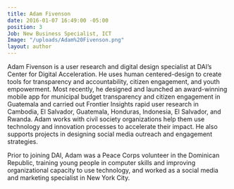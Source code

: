 ```yaml
---
title: Adam Fivenson
date: 2016-01-07 16:49:00 -05:00
position: 3
Job: New Business Specialist, ICT
Image: "/uploads/Adam%20Fivenson.png"
layout: author
---
```


Adam Fivenson is a user research and digital design specialist at DAI’s Center for Digital Acceleration. He uses human centered-design to create tools for transparency and accountability, citizen engagement, and youth empowerment. Most recently, he designed and launched an award-winning mobile app for municipal budget transparency and citizen engagement in Guatemala and carried out Frontier Insights rapid user research in Cambodia, El Salvador, Guatemala, Honduras, Indonesia, El Salvador, and Rwanda. Adam works with civil society organizations help them use technology and innovation processes to accelerate their impact. He also supports projects in designing social media outreach and engagement strategies. 
<!--more-->
Prior to joining DAI, Adam was a Peace Corps volunteer in the Dominican Republic, training young people in computer skills and improving organizational capacity to use technology, and worked as a social media and marketing specialist in New York City.
